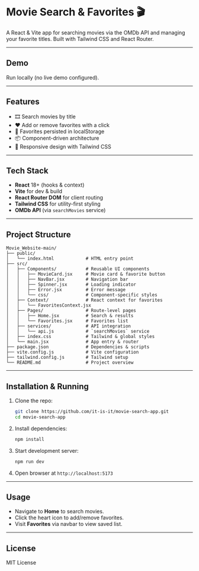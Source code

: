 # Movie Search & Favorites 🎬

A React & Vite app for searching movies via the OMDb API and managing your favorite titles. Built with Tailwind CSS and React Router.

---

## Demo

Run locally (no live demo configured).

---

## Features

- 🎞️ Search movies by title
- ❤️ Add or remove favorites with a click
- 💾 Favorites persisted in localStorage
- 📦 Component-driven architecture
- 📱 Responsive design with Tailwind CSS

---

## Tech Stack

- **React** 18+ (hooks & context)
- **Vite** for dev & build
- **React Router DOM** for client routing
- **Tailwind CSS** for utility-first styling
- **OMDb API** (via `searchMovies` service)

---

## Project Structure

```
Movie_Website-main/
├── public/
│   └── index.html            # HTML entry point
├── src/
│   ├── Components/           # Reusable UI components
│   │   ├── MovieCard.jsx     # Movie card & favorite button
│   │   ├── NavBar.jsx        # Navigation bar
│   │   ├── Spinner.jsx       # Loading indicator
│   │   ├── Error.jsx         # Error message
│   │   └── css/              # Component-specific styles
│   ├── Context/              # React context for favorites
│   │   └── FavoritesContext.jsx
│   ├── Pages/                # Route-level pages
│   │   ├── Home.jsx          # Search & results
│   │   └── Favorites.jsx     # Favorites list
│   ├── services/             # API integration
│   │   └── api.js            # `searchMovies` service
│   ├── index.css             # Tailwind & global styles
│   └── main.jsx              # App entry & router
├── package.json              # Dependencies & scripts
├── vite.config.js            # Vite configuration
├── tailwind.config.js        # Tailwind setup
└── README.md                 # Project overview
```

---

## Installation & Running

1. Clone the repo:

   ```bash
   git clone https://github.com/it-is-it/movie-search-app.git
   cd movie-search-app
   ```

2. Install dependencies:

   ```bash
   npm install
   ```

3. Start development server:

   ```bash
   npm run dev
   ```

4. Open browser at `http://localhost:5173`

---

## Usage

- Navigate to **Home** to search movies.
- Click the heart icon to add/remove favorites.
- Visit **Favorites** via navbar to view saved list.

---

## License

MIT License
